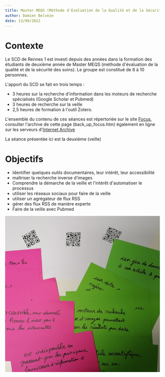 ```yaml
---
title: Master MEQS (Méthode d'Evaluation de la Qualité et de la Sécurité des soins), atelier sur la veille
author: Damien Belvèze
date: 13/09/2022
---
```


# Contexte 

Le SCD de Rennes 1 est investi depuis des années dans la formation des étudiants de deuxième année de Master MEQS (méthode d'évaluation de la qualité et de la sécurité des soins). Le groupe est constitué de 8 à 10 personnes.

L'apport du SCD se fait en trois temps : 

- 3 heures sur la recherche d'information dans les moteurs de recherche spécialisés (Google Scholar et Pubmed)  
- 3 heures de recherche sur la veille    
- 2,5 heures de formation à l'outil Zotero. 

L'ensemble du contenu de ces séances est répertoriée sur le site [Focus](https://focus.univ-rennes1.fr/MEQS_2022), consulter l'archive de cette page (back_up_focus.htm) également en ligne sur les serveurs d'[Internet Archive](https://archive.org/details/back_up_focus)

La séance présentée ici est la deuxième (veille)

# Objectifs

- Identifier quelques outils documentaires, leur intérêt, leur accessibilité  
- maîtriser la recherche inverse d'images  
- Comprendre la démarche de la veille et l'intérêt d'automatiser le processus  
- utiliser les réseaux sociaux pour faire de la veille  
- utiliser un agrégateur de flux RSS  
- gérer des flux RSS de manière experte  
- Faire de la veille avec Pubmed 

![](images/triplets.jpg)
